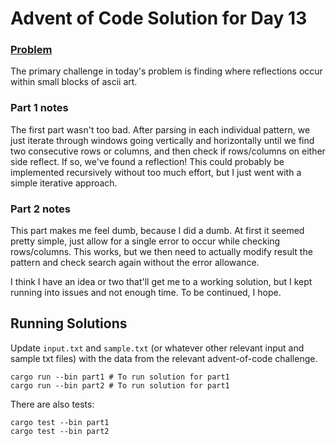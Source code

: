 # Advent of Code Solution for Day 13

### [Problem](https://adventofcode.com/2023/day/13)

The primary challenge in today's problem is finding where reflections occur within small
blocks of ascii art.

### Part 1 notes

The first part wasn't too bad. After parsing in each individual pattern, we just iterate
through windows going vertically and horizontally until we find two consecutive rows or
columns, and then check if rows/columns on either side reflect. If so, we've found a 
reflection! This could probably be implemented recursively without too much effort, but
I just went with a simple iterative approach.

### Part 2 notes

This part makes me feel dumb, because I did a dumb. At first it seemed pretty simple, just
allow for a single error to occur while checking rows/columns. This works, but we then need
to actually modify result the pattern and check search again without the error allowance.

I think I have an idea or two that'll get me to a working solution, but I kept running into
issues and not enough time. To be continued, I hope.

## Running Solutions

Update `input.txt` and `sample.txt` (or whatever other relevant input and sample txt files)
with the data from the relevant advent-of-code challenge.

```shell
cargo run --bin part1 # To run solution for part1
cargo run --bin part2 # To run solution for part1
```

There are also tests:
```shell
cargo test --bin part1
cargo test --bin part2
```